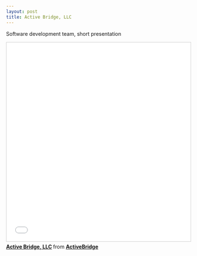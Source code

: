```yaml
---
layout: post
title: Active Bridge, LLC
---
```


Software development team, short presentation

<iframe src="//www.slideshare.net/slideshow/embed_code/43448187" width="600" height="542" frameborder="0" marginwidth="0" marginheight="0" scrolling="no" style="border:1px solid #CCC; border-width:1px; margin-bottom:5px; max-width: 100%;" allowfullscreen> </iframe> <div style="margin-bottom:5px"> <strong> <a href="//www.slideshare.net/ActiveBridge/active-bridge-pa" title="Active Bridge, LLC" target="_blank">Active Bridge, LLC</a> </strong> from <strong><a href="//www.slideshare.net/ActiveBridge" target="_blank">ActiveBridge</a></strong> </div>
